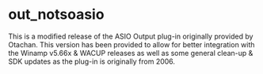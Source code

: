 # out_notsoasio
This is a modified release of the ASIO Output plug-in originally provided by Otachan. This version has been provided to allow for better integration with the Winamp v5.66x &amp; WACUP releases as well as some general clean-up &amp; SDK updates as the plug-in is originally from 2006.
